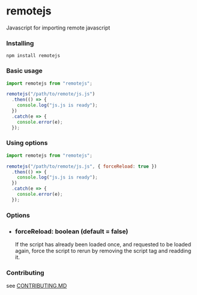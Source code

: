 # remotejs

Javascript for importing remote javascript

### Installing

```
npm install remotejs
```

### Basic usage
```javascript
import remotejs from "remotejs";

remotejs("/path/to/remote/js.js")
  .then(() => {
    console.log("js.js is ready");
  })
  .catch(e => {
    console.error(e);
  });
```

### Using options
```javascript
import remotejs from "remotejs";

remotejs("/path/to/remote/js.js", { forceReload: true })
  .then(() => {
    console.log("js.js is ready");
  })
  .catch(e => {
    console.error(e);
  });
```

### Options
- ### forceReload: boolean (default = false)
  If the script has already been loaded once, and requested to be loaded again, force the script to rerun by removing the script tag and readding it.

### Contributing

see [CONTRIBUTING.MD](./CONTRIBUTING.md)